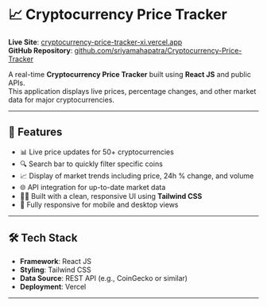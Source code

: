 # 📈 Cryptocurrency Price Tracker

**Live Site**: [cryptocurrency-price-tracker-xi.vercel.app](https://cryptocurrency-price-tracker-xi.vercel.app/)  
**GitHub Repository**: [github.com/sriyamahapatra/Cryptocurrency-Price-Tracker](https://github.com/sriyamahapatra/Cryptocurrency-Price-Tracker/)

A real-time **Cryptocurrency Price Tracker** built using **React JS** and public APIs.  
This application displays live prices, percentage changes, and other market data for major cryptocurrencies.

---

## 🚀 Features

- 📊 Live price updates for 50+ cryptocurrencies
- 🔍 Search bar to quickly filter specific coins
- 📈 Display of market trends including price, 24h % change, and volume
- 🌐 API integration for up-to-date market data
- 🧑‍💻 Built with a clean, responsive UI using **Tailwind CSS**
- 📱 Fully responsive for mobile and desktop views

---

## 🛠️ Tech Stack

- **Framework**: React JS  
- **Styling**: Tailwind CSS  
- **Data Source**: REST API (e.g., CoinGecko or similar)  
- **Deployment**: Vercel  

---
